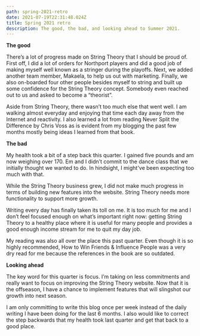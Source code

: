 ```yaml
---
path: spring-2021-retro
date: 2021-07-19T22:31:48.024Z
title: Spring 2021 retro
description: The good, the bad, and looking ahead to Summer 2021.
---
```

**The good**

There’s a lot of progress made on String Theory that I should be proud of. First off, I did a lot of orders for Northport players and did a good job of making myself well known as a stringer during the playoffs. Next, we added another team member, Makaela, to help us out with marketing. Finally, we also on-boarded four other people besides myself to string and built up some confidence for the String Theory concept. Somebody even reached out to us and asked to become a “theorist”.

Aside from String Theory, there wasn’t too much else that went well. I am walking almost everyday and enjoying that time each day away from the Internet and reactivity. I also learned a lot from reading Never Split the Difference by Chris Voss as is evident from my blogging the past few months mostly being ideas I learned from that book.

**The bad**

My health took a bit of a step back this quarter. I gained five pounds and am now weighing over 170. Em and I didn’t commit to the dance class that we initially thought we wanted to do. In hindsight, I might've been expecting too much with that.

While the String Theory business grew, I did not make much progress in terms of building new features into the website. String Theory needs more functionality to support more growth.

Writing every day has finally taken its toll on me. It is too much for me and I don’t feel focused enough on what’s important right now: getting String Theory to a healthy place where it is useful for many people and provides a good enough income stream for me to quit my day job.

My reading was also all over the place this past quarter. Even though it is so highly recommended, How to Win Friends & Influence People was a very dry read for me because the references in the book are so outdated.

**Looking ahead**

The key word for this quarter is focus. I’m taking on less commitments and really want to focus on improving the String Theory website. Now that it is the offseason, I have a chance to implement features that will slingshot our growth into next season. 

I am only committing to write this blog once per week instead of the daily writing I have been doing for the last 6 months. I also would like to correct the step backwards that my health took last quarter and get that back to a good place.
